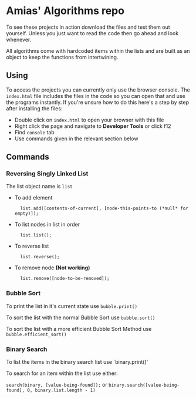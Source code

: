 # Amias' Algorithms repo

To see these projects in action download the files and test them out yourself.  Unless you just want to read the code then go ahead and look whenever.

All algorithms come with hardcoded items within the lists and are built as an object to keep the functions from intertwining.

## Using

To access the projects you can currently only use the browser console.  The `index.html` file includes the files in the code so you can open that and use the programs instantly.  If you're unsure how to do this here's a step by step after installing the files:

- Double click on `index.html` to open your browser with this file
- Right click the page and navigate to **Developer Tools** or click f12
- Find `console` tab
- Use commands given in the relevant section below

## Commands

### Reversing Singly Linked List

The list object name is `list`

- To add element

        list.add([contents-of-current], [node-this-points-to (*null* for empty)]);

- To list nodes in list in order

        list.list();

- To reverse list

        list.reverse();

- To remove node	**(Not working)**

        list.remove([node-to-be-removed]);

### Bubble Sort

To print the list in it's current state use `bubble.print()`

To sort the list with the normal Bubble Sort use `bubble.sort()`

To sort the list with a more efficient Bubble Sort Method use `bubble.efficient_sort()`

### Binary Search

To list the items in the binary search list use `binary.print()'

To search for an item within the list use either:

`search(binary, [value-being-found]);`
or
`binary.search([value-being-found], 0, binary.list.length - 1)`
